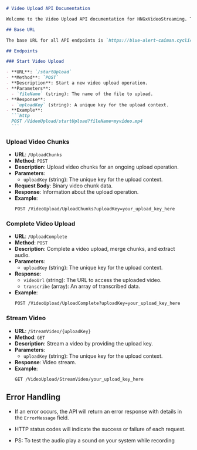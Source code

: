 ````markdown
# Video Upload API Documentation

Welcome to the Video Upload API documentation for HNGxVideoStreaming. This API allows you to manage video uploads, transcriptions, and streaming. Below are the available endpoints and their descriptions.

## Base URL

The base URL for all API endpoints is `https://blue-alert-caiman.cyclic.cloud/`.

## Endpoints

### Start Video Upload

- **URL**: `/startUpload`
- **Method**: `POST`
- **Description**: Start a new video upload operation.
- **Parameters**:
  - `fileName` (string): The name of the file to upload.
- **Response**:
  - `uploadKey` (string): A unique key for the upload context.
- **Example**:
  ```http
  POST /VideoUpload/startUpload?fileName=myvideo.mp4
  ```
````

### Upload Video Chunks

- **URL**: `/UploadChunks`
- **Method**: `POST`
- **Description**: Upload video chunks for an ongoing upload operation.
- **Parameters**:
  - `uploadKey` (string): The unique key for the upload context.
- **Request Body**: Binary video chunk data.
- **Response**: Information about the upload operation.
- **Example**:
  ```http
  POST /VideoUpload/UploadChunks?uploadKey=your_upload_key_here
  ```

### Complete Video Upload

- **URL**: `/UploadComplete`
- **Method**: `POST`
- **Description**: Complete a video upload, merge chunks, and extract audio.
- **Parameters**:
  - `uploadKey` (string): The unique key for the upload context.
- **Response**:
  - `videoUrl` (string): The URL to access the uploaded video.
  - `transcribe` (array): An array of transcribed data.
- **Example**:
  ```http
  POST /VideoUpload/UploadComplete?uploadKey=your_upload_key_here
  ```

### Stream Video

- **URL**: `/StreamVideo/{uploadKey}`
- **Method**: `GET`
- **Description**: Stream a video by providing the upload key.
- **Parameters**:
  - `uploadKey` (string): The unique key for the upload context.
- **Response**: Video stream.
- **Example**:
  ```http
  GET /VideoUpload/StreamVideo/your_upload_key_here
  ```

## Error Handling

- If an error occurs, the API will return an error response with details in the `ErrorMessage` field.
- HTTP status codes will indicate the success or failure of each request.

- PS: To test the audio play a sound on your system while recording
